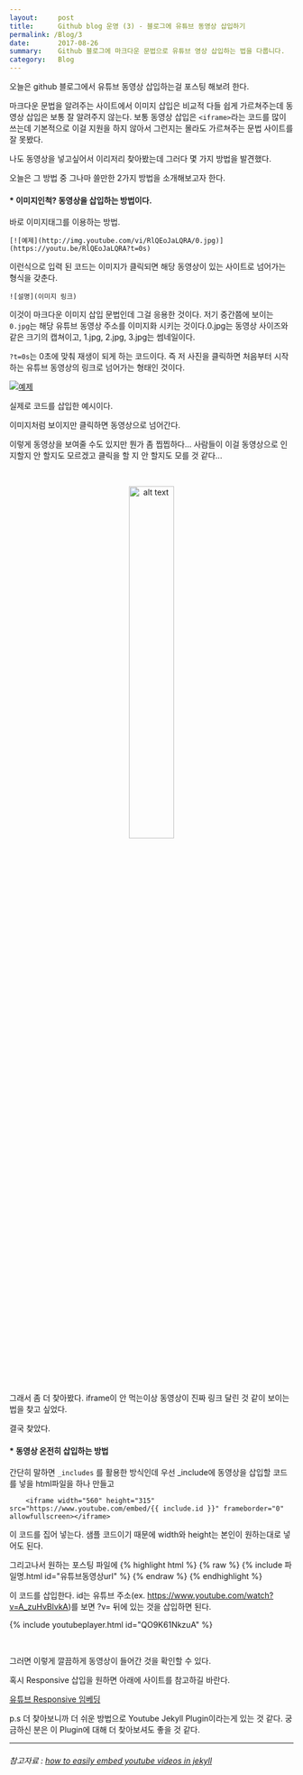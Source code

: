 ```yaml
---
layout:     post
title:      Github blog 운영 (3) - 블로그에 유튜브 동영상 삽입하기  
permalink: /Blog/3
date:       2017-08-26
summary:    Github 블로그에 마크다운 문법으로 유튜브 영상 삽입하는 법을 다룹니다.
category: 	Blog
---
```


오늘은 github 블로그에서 유튜브 동영상 삽입하는걸 포스팅 해보려 한다.

마크다운 문법을 알려주는 사이트에서 이미지 삽입은 비교적 다들 쉽게 가르쳐주는데 동영상 삽입은 보통 잘 알려주지 않는다. 보통 동영상 삽입은 `<iframe>`라는 코드를 많이 쓰는데 기본적으로 이걸 지원을 하지 않아서 그런지는 몰라도 가르쳐주는 문법 사이트를 잘 못봤다. 

나도 동영상을 넣고싶어서 이리저리 찾아봤는데 그러다 몇 가지 방법을 발견했다. 

오늘은 그 방법 중 그나마 쓸만한 2가지 방법을 소개해보고자 한다. 

#### * 이미지인척? 동영상을 삽입하는 방법이다. 

바로 이미지태그를 이용하는 방법. 

``` 
[![예제](http://img.youtube.com/vi/RlQEoJaLQRA/0.jpg)](https://youtu.be/RlQEoJaLQRA?t=0s) 

```
이런식으로 입력 된 코드는 이미지가 클릭되면 해당 동영상이 있는 사이트로 넘어가는 형식을 갖춘다. 

`![설명](이미지 링크)`

이것이 마크다운 이미지 삽입 문법인데 그걸 응용한 것이다. 저기 중간쯤에 보이는 `0.jpg`는 해당 유튜브 동영상 주소를 이미지화 시키는 것이다.0.jpg는 동영상 사이즈와 같은 크기의 캡쳐이고, 1.jpg, 2.jpg, 3.jpg는 썸네일이다.

`?t=0s`는 0초에 맞춰 재생이 되게 하는 코드이다. 즉 저 사진을 클릭하면 처음부터 시작하는 유튜브 동영상의 링크로 넘어가는 형태인 것이다. 

[![예제](http://img.youtube.com/vi/RlQEoJaLQRA/0.jpg)](https://youtu.be/RlQEoJaLQRA?t=0s) 

실제로 코드를 삽입한 예시이다. 

이미지처럼 보이지만 클릭하면 동영상으로 넘어간다. 

이렇게 동영상을 보여줄 수도 있지만 뭔가 좀 찝찝하다... 사람들이 이걸 동영상으로 인지할지 안 할지도 모르겠고 클릭을 할 지 안 할지도 모를 것 같다...

<br>

<p align ="middle">	
 <img src="http://1.234.27.27/Exo/AppImg3/e11295319.png" alt="alt text" width = "40%">
</p>

<br>

그래서 좀 더 찾아봤다. iframe이 안 먹는이상 동영상이 진짜 링크 달린 것 같이 보이는 법을 찾고 싶었다.

결국 찾았다.

#### * 동영상 온전히 삽입하는 방법

간단히 말하면 `_includes` 를 활용한 방식인데 우선 _include에 동영상을 삽입할 코드를 넣을 html파일을 하나 만들고

```
	<iframe width="560" height="315" src="https://www.youtube.com/embed/{{ include.id }}" frameborder="0" allowfullscreen></iframe>
```

이 코드를 집어 넣는다. 샘플 코드이기 때문에 width와 height는 본인이 원하는대로 넣어도 된다. 

그리고나서 원하는 포스팅 파일에 
{% highlight html %} {% raw %} {% include 파일명.html id="유튜브동영상url" %} {% endraw %} {% endhighlight %}

이 코드를 삽입한다. 
id는 유튜브 주소(ex. https://www.youtube.com/watch?v=A_zuHvBlvkA)를 보면 ?v= 뒤에 있는 것을 삽입하면 된다.

{% include youtubeplayer.html id="QO9K61NkzuA" %}

<br>

그러면 이렇게 깔끔하게 동영상이 들어간 것을 확인할 수 있다.

혹시 Responsive 삽입을 원하면 아래에 사이트를 참고하길 바란다.

[유튜브 Responsive 임베딩](http://www.halryang.net/embed-youtube-responsively/)

p.s 더 찾아보니까 더 쉬운 방법으로 Youtube Jekyll Plugin이라는게 있는 것 같다. 궁금하신 분은 이 Plugin에 대해 더 찾아보셔도 좋을 것 같다.


- - - 

###### 참고자료 : [how to easily embed youtube videos in jekyll](http://www.adamwadeharris.com/how-to-easily-embed-youtube-videos-in-jekyll-sites-without-a-plugin/)